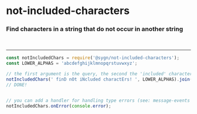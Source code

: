# not-included-characters


### Find characters in a string that do not occur in another string


<br/>

---

```typescript
const notIncludedChars = require('@sygn/not-included-characters');
const LOWER_ALPHAS = 'abcdefghijklmnopqrstuvwxyz';

// the first argument is the query, the second the 'included' characters
notIncludedChars(' finD nOt iNcluded charactErs! ', LOWER_ALPHAS).join('').trim();
// DONE!


// you can add a handler for handling type errors (see: message-events npm package)
notIncludedChars.onError(console.error);
```